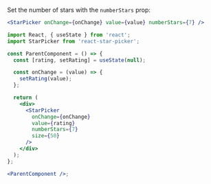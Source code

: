 Set the number of stars with the `numberStars` prop:

```jsx static
<StarPicker onChange={onChange} value={value} numberStars={7} />
```

```jsx noeditor
import React, { useState } from 'react';
import StarPicker from 'react-star-picker';

const ParentComponent = () => {
  const [rating, setRating] = useState(null);

  const onChange = (value) => {
    setRating(value);
  };

  return (
    <div>
      <StarPicker
        onChange={onChange}
        value={rating}
        numberStars={7}
        size={50}
      />
    </div>
  );
};

<ParentComponent />;
```
